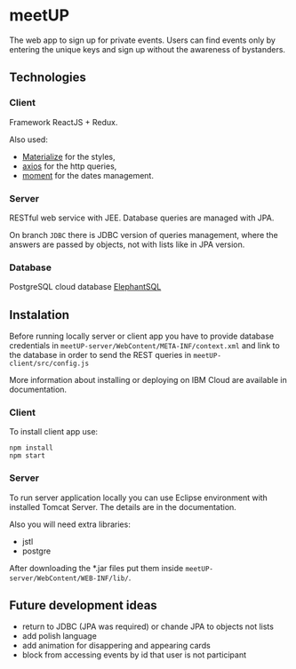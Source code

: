 # meetUP
The web app to sign up for private events. Users can find events only by entering the unique keys and sign up without the awareness of bystanders.

## Technologies
### Client
Framework ReactJS + Redux.

Also used:
* [Materialize](https://materializecss.com) for the styles,
* [axios](https://github.com/axios/axios) for the http queries,
* [moment](https://momentjs.com/) for the dates management.

### Server
RESTful web service with JEE. Database queries are managed with JPA.

On branch `JDBC` there is JDBC version of queries management, where the answers are passed by objects, not with lists like in JPA version.

### Database
PostgreSQL cloud database [ElephantSQL](https://www.elephantsql.com/)

## Instalation
Before running locally server or client app you have to provide database credentials in `meetUP-server/WebContent/META-INF/context.xml` and link to the database in order to send the REST queries in `meetUP-client/src/config.js`

More information about installing or deploying on IBM Cloud are available in documentation.

### Client
To install client app use:

    npm install
    npm start

### Server
To run server application locally you can use Eclipse environment with installed Tomcat Server. The details are in the documentation.

Also you will need extra libraries:

* jstl
* postgre

After downloading the *.jar files put them inside `meetUP-server/WebContent/WEB-INF/lib/`.

## Future development ideas
* return to JDBC (JPA was required) or chande JPA to objects not lists
* add polish language
* add animation for disappering and appearing cards
* block from accessing events by id that user is not participant
